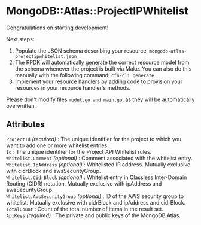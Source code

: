 # MongoDB::Atlas::ProjectIPWhitelist

Congratulations on starting development!

Next steps:

1. Populate the JSON schema describing your resource, `mongodb-atlas-projectipwhitelist.json`
2. The RPDK will automatically generate the correct resource model from the
   schema whenever the project is built via Make.
   You can also do this manually with the following command: `cfn-cli generate`
3. Implement your resource handlers by adding code to provision your resources in your resource handler's methods.

Please don't modify files `model.go and main.go`, as they will be automatically overwritten.

## Attributes
`ProjectId` *(required)* : The unique identifier for the project to which you want to add one or more whitelist entries.<br>
`Id` : The unique identifier for the Project API Whitelist rules.<br>
`Whitelist.Comment` *(optional)* : Comment associated with the whitelist entry.<br>
`Whitelist.IpAddress` *(optional)* : Whitelisted IP address. Mutually exclusive with cidrBlock and awsSecurityGroup.<br>
`Whitelist.CidrBlock` *(optional)* : Whitelist entry in Classless Inter-Domain Routing (CIDR) notation. Mutually exclusive with ipAddress and awsSecurityGroup.<br>
`Whitelist.AwsSecurityGroup` *(optional)* : ID of the AWS security group to whitelist. Mutually exclusive with cidrBlock and ipAddress and cidrBlock.<br>
`TotalCount` : Count of the total number of items in the result set.<br>
`ApiKeys` *(required)* : The private and public keys of the MongoDB Atlas.<br>
